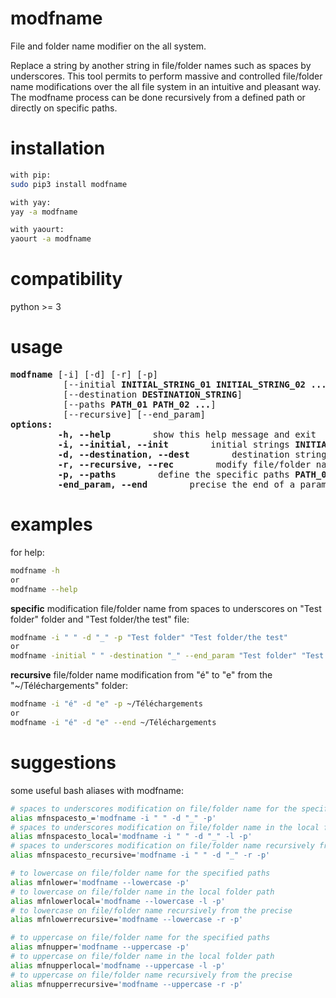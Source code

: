 # modfname
File and folder name modifier on the all system.

Replace a string by another string in file/folder names such as spaces by underscores. This tool permits to perform massive and controlled file/folder name modifications over the all file system in an intuitive and pleasant way. The modfname process can be done recursively from a defined path or directly on specific paths.

# installation
```sh
with pip:
sudo pip3 install modfname

with yay:
yay -a modfname

with yaourt:
yaourt -a modfname
```

# compatibility
python >= 3


# usage
<pre>
<b>modfname</b> [-i] [-d] [-r] [-p]
          [--initial <b>INITIAL_STRING_01 INITIAL_STRING_02 ...</b>]
          [--destination <b>DESTINATION_STRING</b>]
          [--paths <b>PATH_01 PATH_02 ...</b>]
          [--recursive] [--end_param]
<b>options:</b>
<!-- -->         <b>-h, --help</b>        show this help message and exit
<!-- -->         <b>-i, --initial, --init</b>        initial strings <b>INITIAL_STRING_01 INITIAL_STRING_02 ...</b> to be replaced
<!-- -->         <b>-d, --destination, --dest</b>        destination string <b>DESTINATION_STRING</b> to replace any <b>INITIAL_STRING_01 INITIAL_STRING_02 ...</b>
<!-- -->         <b>-r, --recursive, --rec</b>        modify file/folder names recursively from a defined path given by --paths <b>PATH</b>
<!-- -->         <b>-p, --paths</b>        define the specific paths <b>PATH_01 PATH_02 ...</b> to apply the modification or the path to perform recursively the modification from
<!-- -->         <b>-end_param, --end</b>        precise the end of a parameter enumeration
</pre>


# examples
for help:<br/>
```sh
modfname -h
or
modfname --help
```

**specific** modification file/folder name from spaces to underscores on "Test folder" folder and "Test folder/the test" file:<br/>
```sh
modfname -i " " -d "_" -p "Test folder" "Test folder/the test"
or
modfname -initial " " -destination "_" --end_param "Test folder" "Test folder/the test"
```

**recursive** file/folder name modification from "é" to "e" from the "~/Téléchargements" folder:<br/>
```sh
modfname -i "é" -d "e" -p ~/Téléchargements
or
modfname -i "é" -d "e" --end ~/Téléchargements
```


# suggestions
some useful bash aliases with modfname:<br/>
```sh
# spaces to underscores modification on file/folder name for the specified paths
alias mfnspacesto_='modfname -i " " -d "_" -p'
# spaces to underscores modification on file/folder name in the local folder path
alias mfnspacesto_local='modfname -i " " -d "_" -l -p'
# spaces to underscores modification on file/folder name recursively from the precise folder path
alias mfnspacesto_recursive='modfname -i " " -d "_" -r -p'

# to lowercase on file/folder name for the specified paths
alias mfnlower='modfname --lowercase -p'
# to lowercase on file/folder name in the local folder path
alias mfnlowerlocal='modfname --lowercase -l -p'
# to lowercase on file/folder name recursively from the precise
alias mfnlowerrecursive='modfname --lowercase -r -p'

# to uppercase on file/folder name for the specified paths
alias mfnupper='modfname --uppercase -p'
# to uppercase on file/folder name in the local folder path
alias mfnupperlocal='modfname --uppercase -l -p'
# to uppercase on file/folder name recursively from the precise
alias mfnupperrecursive='modfname --uppercase -r -p'
```
